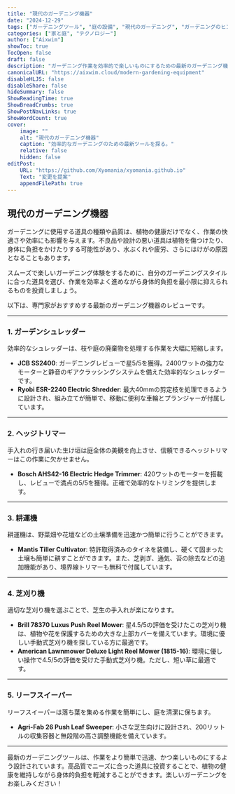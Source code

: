 ```yaml
---
title: "現代のガーデニング機器"
date: "2024-12-29"
tags: ["ガーデニングツール", "庭の設備", "現代のガーデニング", "ガーデニングのヒント"]
categories: ["家と庭", "テクノロジー"]
author: ["Aixwim"]
showToc: true
TocOpen: false
draft: false
description: "ガーデニング作業を効率的で楽しいものにするための最新のガーデニング機器をご紹介します。"
canonicalURL: "https://aixwim.cloud/modern-gardening-equipment"
disableHLJS: false
disableShare: false
hideSummary: false
ShowReadingTime: true
ShowBreadCrumbs: true
ShowPostNavLinks: true
ShowWordCount: true
cover:
    image: ""
    alt: "現代のガーデニング機器"
    caption: "効率的なガーデニングのための最新ツールを探る。"
    relative: false
    hidden: false
editPost:
    URL: "https://github.com/Xyomania/xyomania.github.io"
    Text: "変更を提案"
    appendFilePath: true
---
```


## 現代のガーデニング機器

ガーデニングに使用する道具の種類や品質は、植物の健康だけでなく、作業の快適さや効率にも影響を与えます。不良品や設計の悪い道具は植物を傷つけたり、身体に負担をかけたりする可能性があり、水ぶくれや疲労、さらにはけがの原因となることもあります。

スムーズで楽しいガーデニング体験をするために、自分のガーデニングスタイルに合った道具を選び、作業を効率よく進めながら身体的負担を最小限に抑えられるものを投資しましょう。

以下は、専門家がおすすめする最新のガーデニング機器のレビューです。

---

### 1. **ガーデンシュレッダー**

効率的なシュレッダーは、枝や庭の廃棄物を処理する作業を大幅に短縮します。

- **JCB SS2400**: ガーデニングレビューで星5/5を獲得。2400ワットの強力なモーターと静音のギアクラッシングシステムを備えた効率的なシュレッダーです。
- **Ryobi ESR-2240 Electric Shredder**: 最大40mmの剪定枝を処理できるように設計され、組み立てが簡単で、移動に便利な車輪とプランジャーが付属しています。

---

### 2. **ヘッジトリマー**

手入れの行き届いた生け垣は庭全体の美観を向上させ、信頼できるヘッジトリマーはこの作業に欠かせません。

- **Bosch AHS42-16 Electric Hedge Trimmer**: 420ワットのモーターを搭載し、レビューで満点の5/5を獲得。正確で効率的なトリミングを提供します。

---

### 3. **耕運機**

耕運機は、野菜畑や花壇などの土壌準備を迅速かつ簡単に行うことができます。

- **Mantis Tiller Cultivator**: 特許取得済みのタイネを装備し、硬くて固まった土壌も簡単に耕すことができます。また、芝剥ぎ、通気、苔の除去などの追加機能があり、境界線トリマーも無料で付属しています。

---

### 4. **芝刈り機**

適切な芝刈り機を選ぶことで、芝生の手入れが楽になります。

- **Brill 78370 Luxus Push Reel Mower**: 星4.5/5の評価を受けたこの芝刈り機は、植物や花を保護するための大きな上部カバーを備えています。環境に優しい手動式芝刈り機を探している方に最適です。
- **American Lawnmower Deluxe Light Reel Mower (1815-16)**: 環境に優しい操作で4.5/5の評価を受けた手動式芝刈り機。ただし、短い草に最適です。

---

### 5. **リーフスイーパー**

リーフスイーパーは落ち葉を集める作業を簡単にし、庭を清潔に保ちます。

- **Agri-Fab 26 Push Leaf Sweeper**: 小さな芝生向けに設計され、200リットルの収集容器と無段階の高さ調整機能を備えています。

---

最新のガーデニングツールは、作業をより簡単で迅速、かつ楽しいものにするよう設計されています。高品質でニーズに合った道具に投資することで、植物の健康を維持しながら身体的負担を軽減することができます。楽しいガーデニングをお楽しみください！
